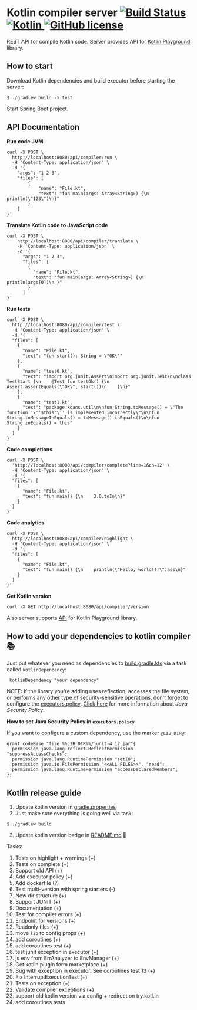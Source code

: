 # Kotlin compiler server [![Build Status](https://travis-ci.com/AlexanderPrendota/kotlin-compiler-server.svg?branch=master)](https://travis-ci.com/AlexanderPrendota/kotlin-compiler-server) [ ![Kotlin](https://img.shields.io/badge/Kotlin-1.3.60-orange.svg) ](https://kotlinlang.org/) [![GitHub license](https://img.shields.io/badge/license-Apache%20License%202.0-blue.svg?style=flat)](https://www.apache.org/licenses/LICENSE-2.0)

REST API for compile Kotlin code.
Server provides API for [Kotlin Playground](https://github.com/JetBrains/kotlin-playground) library.

## How to start

Download Kotlin dependencies and build executor before starting the server:

```shell script
$ ./gradlew build -x test 
```

Start Spring Boot project.

## API Documentation

**Run code JVM**

```shell script
curl -X POST \
  http://localhost:8080/api/compiler/run \
  -H 'Content-Type: application/json' \
  -d '{
    "args": "1 2 3",
    "files": [
        {
            "name": "File.kt",
            "text": "fun main(args: Array<String>) {\n    println(\"123\")\n}"
        }
    ]
}'
```

**Translate Kotlin code to JavaScript code**

```shell script
curl -X POST \
    http://localhost:8080/api/compiler/translate \
    -H 'Content-Type: application/json' \
    -d '{
      "args": "1 2 3",
      "files": [
        {
          "name": "File.kt",
          "text": "fun main(args: Array<String>) {\n    println(args[0])\n }"
        }
      ]
}'
```

**Run tests**

```shell script
curl -X POST \
  http://localhost:8080/api/compiler/test \
  -H 'Content-Type: application/json' \
  -d '{
  "files": [
    {
      "name": "File.kt",
      "text": "fun start(): String = \"OK\""
    },
    {
      "name": "test0.kt",
      "text": "import org.junit.Assert\nimport org.junit.Test\n\nclass TestStart {\n    @Test fun testOk() {\n        Assert.assertEquals(\"OK\", start())\n    }\n}"
    },
    {
      "name": "test1.kt",
      "text": "package koans.util\n\nfun String.toMessage() = \"The function '\''$this'\'' is implemented incorrectly\"\n\nfun String.toMessageInEquals() = toMessage().inEquals()\n\nfun String.inEquals() = this"
    }
  ]
}'
```

**Code completions**

```shell script
curl -X POST \
  'http://localhost:8080/api/compiler/complete?line=1&ch=12' \
  -H 'Content-Type: application/json' \
  -d '{
  "files": [
    {
      "name": "File.kt",
      "text": "fun main() {\n    3.0.toIn\n}"
    }
  ]
}'
```

**Code analytics**

```shell script
curl -X POST \
  http://localhost:8080/api/compiler/highlight \
  -H 'Content-Type: application/json' \
  -d '{
  "files": [
    {
      "name": "File.kt",
      "text": "fun main() {\n    println(\"Hello, world!!!\")ass\n}"
    }
  ]
}'
```

**Get Kotlin version**

```shell script
curl -X GET http://localhost:8080/api/compiler/version
```


Also server supports [API](https://github.com/JetBrains/kotlin-playground) for Kotlin Playground library. 

## How to add your dependencies to kotlin compiler :books:

Just put whatever you need as dependencies to [build.gradle.kts](https://github.com/AlexanderPrendota/kotlin-compiler-server/blob/master/build.gradle.kts) via a task called `kotlinDependency`:

```
 kotlinDependency "your dependency"
```

NOTE: If the library you're adding uses reflection, accesses the file system, or performs any other type of security-sensitive operations, don't forget to
configure the [executors.policy](https://github.com/AlexanderPrednota/kotlin-compiler-server/blob/master/executors.policy). [Click here](https://docs.oracle.com/javase/7/docs/technotes/guides/security/PolicyFiles.html) for more information about *Java Security Policy*.

**How to set Java Security Policy in `executors.policy`**

If you want to configure a custom dependency, use the marker `@LIB_DIR@`:

```
grant codeBase "file:%%LIB_DIR%%/junit-4.12.jar"{
  permission java.lang.reflect.ReflectPermission "suppressAccessChecks";
  permission java.lang.RuntimePermission "setIO";
  permission java.io.FilePermission "<<ALL FILES>>", "read";
  permission java.lang.RuntimePermission "accessDeclaredMembers";
};
```

## Kotlin release guide

1) Update kotlin version in [gradle.properties](https://github.com/AlexanderPrendota/kotlin-compiler-server/blob/master/gradle.properties)
2) Just make sure everything is going well via task: 

```shell script
$ ./gradlew build
```

3) Update kotlin version badge in [README.md](https://github.com/AlexanderPrendota/kotlin-compiler-server/blob/master/README.md) 🙂

Tasks:

1) Tests on highlight + warnings (+)
2) Tests on complete (+)
3) Support old API (+)
4) Add executor policy (+)
5) Add dockerfile (?)
6) Test multi-version with spring starters (-)
7) New dir structure (+)
8) Support JUNIT (+)
9) Documentation (+)
10) Test for compiler errors (+)
12) Endpoint for versions (+)
13) Readonly files (+)
14) move `lib` to  config props (+)
15) add coroutines (+)
16) add coroutines test (+)
17) test junit exception in executor (+)
18) js env from ErrAnalyzer to EnvManager (+)
19) Get kotlin plugin form marketplace (+)
20) Bug with exception in executor. See coroutines test 13 (+)
21) Fix InterruptExecutionTest (+)
22) Tests on exception (+)
23) Validate compiler exceptions (+)
24) support old kotlin version via config + redirect on try.kotl.in
25) add coroutines tests